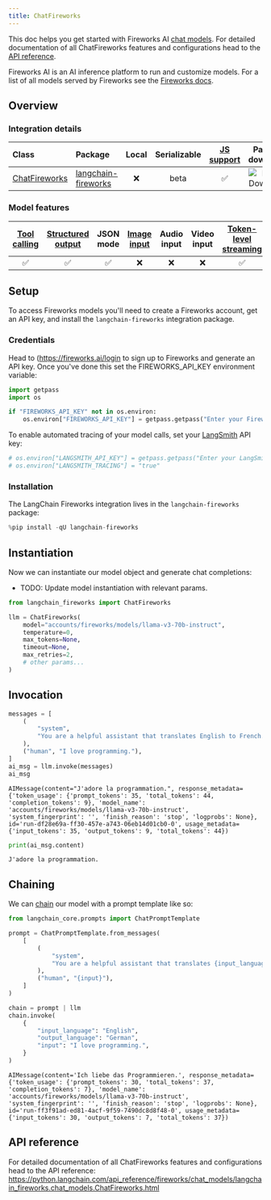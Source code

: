 ```yaml
---
title: ChatFireworks
---
```


This doc helps you get started with Fireworks AI [chat models](/oss/concepts/chat_models). For detailed documentation of all ChatFireworks features and configurations head to the [API reference](https://python.langchain.com/api_reference/fireworks/chat_models/langchain_fireworks.chat_models.ChatFireworks.html).

Fireworks AI is an AI inference platform to run and customize models. For a list of all models served by Fireworks see the [Fireworks docs](https://fireworks.ai/models).

## Overview
### Integration details

| Class | Package | Local | Serializable | [JS support](https://js.langchain.com/docs/integrations/chat/fireworks) | Package downloads | Package latest |
| :--- | :--- | :---: | :---: |  :---: | :---: | :---: |
| [ChatFireworks](https://python.langchain.com/api_reference/fireworks/chat_models/langchain_fireworks.chat_models.ChatFireworks.html) | [langchain-fireworks](https://python.langchain.com/api_reference/fireworks/index.html) | ❌ | beta | ✅ | ![PyPI - Downloads](https://img.shields.io/pypi/dm/langchain-fireworks?style=flat-square&label=%20) | ![PyPI - Version](https://img.shields.io/pypi/v/langchain-fireworks?style=flat-square&label=%20) |

### Model features
| [Tool calling](/oss/how-to/tool_calling) | [Structured output](/oss/how-to/structured_output/) | JSON mode | [Image input](/oss/how-to/multimodal_inputs/) | Audio input | Video input | [Token-level streaming](/oss/how-to/chat_streaming/) | Native async | [Token usage](/oss/how-to/chat_token_usage_tracking/) | [Logprobs](/oss/how-to/logprobs/) |
| :---: | :---: | :---: | :---: |  :---: | :---: | :---: | :---: | :---: | :---: |
| ✅ | ✅ | ✅ | ❌ | ❌ | ❌ | ✅ | ✅ | ✅ | ✅ |

## Setup

To access Fireworks models you'll need to create a Fireworks account, get an API key, and install the `langchain-fireworks` integration package.

### Credentials

Head to (https://fireworks.ai/login to sign up to Fireworks and generate an API key. Once you've done this set the FIREWORKS_API_KEY environment variable:


```python
import getpass
import os

if "FIREWORKS_API_KEY" not in os.environ:
    os.environ["FIREWORKS_API_KEY"] = getpass.getpass("Enter your Fireworks API key: ")
```

To enable automated tracing of your model calls, set your [LangSmith](https://docs.smith.langchain.com/) API key:


```python
# os.environ["LANGSMITH_API_KEY"] = getpass.getpass("Enter your LangSmith API key: ")
# os.environ["LANGSMITH_TRACING"] = "true"
```

### Installation

The LangChain Fireworks integration lives in the `langchain-fireworks` package:


```python
%pip install -qU langchain-fireworks
```

## Instantiation

Now we can instantiate our model object and generate chat completions:

- TODO: Update model instantiation with relevant params.


```python
from langchain_fireworks import ChatFireworks

llm = ChatFireworks(
    model="accounts/fireworks/models/llama-v3-70b-instruct",
    temperature=0,
    max_tokens=None,
    timeout=None,
    max_retries=2,
    # other params...
)
```

## Invocation


```python
messages = [
    (
        "system",
        "You are a helpful assistant that translates English to French. Translate the user sentence.",
    ),
    ("human", "I love programming."),
]
ai_msg = llm.invoke(messages)
ai_msg
```



```output
AIMessage(content="J'adore la programmation.", response_metadata={'token_usage': {'prompt_tokens': 35, 'total_tokens': 44, 'completion_tokens': 9}, 'model_name': 'accounts/fireworks/models/llama-v3-70b-instruct', 'system_fingerprint': '', 'finish_reason': 'stop', 'logprobs': None}, id='run-df28e69a-ff30-457e-a743-06eb14d01cb0-0', usage_metadata={'input_tokens': 35, 'output_tokens': 9, 'total_tokens': 44})
```



```python
print(ai_msg.content)
```
```output
J'adore la programmation.
```
## Chaining

We can [chain](/oss/how-to/sequence/) our model with a prompt template like so:


```python
from langchain_core.prompts import ChatPromptTemplate

prompt = ChatPromptTemplate.from_messages(
    [
        (
            "system",
            "You are a helpful assistant that translates {input_language} to {output_language}.",
        ),
        ("human", "{input}"),
    ]
)

chain = prompt | llm
chain.invoke(
    {
        "input_language": "English",
        "output_language": "German",
        "input": "I love programming.",
    }
)
```



```output
AIMessage(content='Ich liebe das Programmieren.', response_metadata={'token_usage': {'prompt_tokens': 30, 'total_tokens': 37, 'completion_tokens': 7}, 'model_name': 'accounts/fireworks/models/llama-v3-70b-instruct', 'system_fingerprint': '', 'finish_reason': 'stop', 'logprobs': None}, id='run-ff3f91ad-ed81-4acf-9f59-7490dc8d8f48-0', usage_metadata={'input_tokens': 30, 'output_tokens': 7, 'total_tokens': 37})
```


## API reference

For detailed documentation of all ChatFireworks features and configurations head to the API reference: https://python.langchain.com/api_reference/fireworks/chat_models/langchain_fireworks.chat_models.ChatFireworks.html
